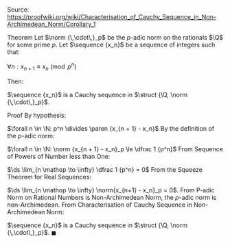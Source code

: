 # 

Source: https://proofwiki.org/wiki/Characterisation_of_Cauchy_Sequence_in_Non-Archimedean_Norm/Corollary_1

Theorem
Let $\norm {\,\cdot\,}_p$ be the $p$-adic norm on the rationals $\Q$ for some prime $p$.
Let $\sequence {x_n}$ be a sequence of integers such that:

$\forall n: x_{n + 1} \equiv x_n \pmod {p^n}$

Then:

$\sequence {x_n}$ is a Cauchy sequence in $\struct {\Q, \norm {\,\cdot\,}_p}$.


Proof
By hypothesis:

$\forall n \in \N: p^n \divides \paren {x_{n + 1} - x_n}$
By the definition of the $p$-adic norm:

$\forall n \in \N: \norm {x_{n + 1} - x_n}_p \le \dfrac 1 {p^n}$
From Sequence of Powers of Number less than One:

$\ds \lim_{n \mathop \to \infty} \dfrac 1 {p^n} = 0$
From the Squeeze Theorem for Real Sequences:

$\ds \lim_{n \mathop \to \infty} \norm{x_{n+1} - x_n}_p = 0$.
From P-adic Norm on Rational Numbers is Non-Archimedean Norm, the $p$-adic norm is  non-Archimedean.
From Characterisation of Cauchy Sequence in Non-Archimedean Norm:

$\sequence {x_n}$ is a Cauchy sequence in $\struct {\Q, \norm {\,\cdot\,}_p}$.
$\blacksquare$





